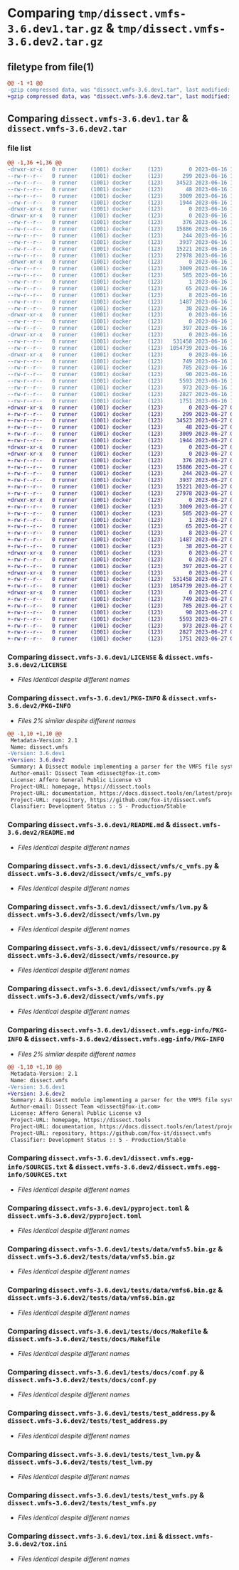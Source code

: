 # Comparing `tmp/dissect.vmfs-3.6.dev1.tar.gz` & `tmp/dissect.vmfs-3.6.dev2.tar.gz`

## filetype from file(1)

```diff
@@ -1 +1 @@
-gzip compressed data, was "dissect.vmfs-3.6.dev1.tar", last modified: Fri Jun 16 12:51:18 2023, max compression
+gzip compressed data, was "dissect.vmfs-3.6.dev2.tar", last modified: Tue Jun 27 07:49:35 2023, max compression
```

## Comparing `dissect.vmfs-3.6.dev1.tar` & `dissect.vmfs-3.6.dev2.tar`

### file list

```diff
@@ -1,36 +1,36 @@
-drwxr-xr-x   0 runner    (1001) docker     (123)        0 2023-06-16 12:51:18.239594 dissect.vmfs-3.6.dev1/
--rw-r--r--   0 runner    (1001) docker     (123)      299 2023-06-16 12:51:05.000000 dissect.vmfs-3.6.dev1/COPYRIGHT
--rw-r--r--   0 runner    (1001) docker     (123)    34523 2023-06-16 12:51:05.000000 dissect.vmfs-3.6.dev1/LICENSE
--rw-r--r--   0 runner    (1001) docker     (123)       48 2023-06-16 12:51:05.000000 dissect.vmfs-3.6.dev1/MANIFEST.in
--rw-r--r--   0 runner    (1001) docker     (123)     3009 2023-06-16 12:51:18.239594 dissect.vmfs-3.6.dev1/PKG-INFO
--rw-r--r--   0 runner    (1001) docker     (123)     1944 2023-06-16 12:51:05.000000 dissect.vmfs-3.6.dev1/README.md
-drwxr-xr-x   0 runner    (1001) docker     (123)        0 2023-06-16 12:51:18.231593 dissect.vmfs-3.6.dev1/dissect/
-drwxr-xr-x   0 runner    (1001) docker     (123)        0 2023-06-16 12:51:18.235594 dissect.vmfs-3.6.dev1/dissect/vmfs/
--rw-r--r--   0 runner    (1001) docker     (123)      376 2023-06-16 12:51:05.000000 dissect.vmfs-3.6.dev1/dissect/vmfs/__init__.py
--rw-r--r--   0 runner    (1001) docker     (123)    15886 2023-06-16 12:51:05.000000 dissect.vmfs-3.6.dev1/dissect/vmfs/c_vmfs.py
--rw-r--r--   0 runner    (1001) docker     (123)      244 2023-06-16 12:51:05.000000 dissect.vmfs-3.6.dev1/dissect/vmfs/exceptions.py
--rw-r--r--   0 runner    (1001) docker     (123)     3937 2023-06-16 12:51:05.000000 dissect.vmfs-3.6.dev1/dissect/vmfs/lvm.py
--rw-r--r--   0 runner    (1001) docker     (123)    15221 2023-06-16 12:51:05.000000 dissect.vmfs-3.6.dev1/dissect/vmfs/resource.py
--rw-r--r--   0 runner    (1001) docker     (123)    27978 2023-06-16 12:51:05.000000 dissect.vmfs-3.6.dev1/dissect/vmfs/vmfs.py
-drwxr-xr-x   0 runner    (1001) docker     (123)        0 2023-06-16 12:51:18.235594 dissect.vmfs-3.6.dev1/dissect.vmfs.egg-info/
--rw-r--r--   0 runner    (1001) docker     (123)     3009 2023-06-16 12:51:18.000000 dissect.vmfs-3.6.dev1/dissect.vmfs.egg-info/PKG-INFO
--rw-r--r--   0 runner    (1001) docker     (123)      585 2023-06-16 12:51:18.000000 dissect.vmfs-3.6.dev1/dissect.vmfs.egg-info/SOURCES.txt
--rw-r--r--   0 runner    (1001) docker     (123)        1 2023-06-16 12:51:18.000000 dissect.vmfs-3.6.dev1/dissect.vmfs.egg-info/dependency_links.txt
--rw-r--r--   0 runner    (1001) docker     (123)       65 2023-06-16 12:51:18.000000 dissect.vmfs-3.6.dev1/dissect.vmfs.egg-info/requires.txt
--rw-r--r--   0 runner    (1001) docker     (123)        8 2023-06-16 12:51:18.000000 dissect.vmfs-3.6.dev1/dissect.vmfs.egg-info/top_level.txt
--rw-r--r--   0 runner    (1001) docker     (123)     1487 2023-06-16 12:51:09.000000 dissect.vmfs-3.6.dev1/pyproject.toml
--rw-r--r--   0 runner    (1001) docker     (123)       38 2023-06-16 12:51:18.239594 dissect.vmfs-3.6.dev1/setup.cfg
-drwxr-xr-x   0 runner    (1001) docker     (123)        0 2023-06-16 12:51:18.235594 dissect.vmfs-3.6.dev1/tests/
--rw-r--r--   0 runner    (1001) docker     (123)        0 2023-06-16 12:51:05.000000 dissect.vmfs-3.6.dev1/tests/__init__.py
--rw-r--r--   0 runner    (1001) docker     (123)      397 2023-06-16 12:51:05.000000 dissect.vmfs-3.6.dev1/tests/conftest.py
-drwxr-xr-x   0 runner    (1001) docker     (123)        0 2023-06-16 12:51:18.239594 dissect.vmfs-3.6.dev1/tests/data/
--rw-r--r--   0 runner    (1001) docker     (123)   531458 2023-06-16 12:51:05.000000 dissect.vmfs-3.6.dev1/tests/data/vmfs5.bin.gz
--rw-r--r--   0 runner    (1001) docker     (123)  1054739 2023-06-16 12:51:05.000000 dissect.vmfs-3.6.dev1/tests/data/vmfs6.bin.gz
-drwxr-xr-x   0 runner    (1001) docker     (123)        0 2023-06-16 12:51:18.239594 dissect.vmfs-3.6.dev1/tests/docs/
--rw-r--r--   0 runner    (1001) docker     (123)      749 2023-06-16 12:51:05.000000 dissect.vmfs-3.6.dev1/tests/docs/Makefile
--rw-r--r--   0 runner    (1001) docker     (123)      785 2023-06-16 12:51:05.000000 dissect.vmfs-3.6.dev1/tests/docs/conf.py
--rw-r--r--   0 runner    (1001) docker     (123)       90 2023-06-16 12:51:05.000000 dissect.vmfs-3.6.dev1/tests/docs/index.rst
--rw-r--r--   0 runner    (1001) docker     (123)     5593 2023-06-16 12:51:05.000000 dissect.vmfs-3.6.dev1/tests/test_address.py
--rw-r--r--   0 runner    (1001) docker     (123)      973 2023-06-16 12:51:05.000000 dissect.vmfs-3.6.dev1/tests/test_lvm.py
--rw-r--r--   0 runner    (1001) docker     (123)     2827 2023-06-16 12:51:05.000000 dissect.vmfs-3.6.dev1/tests/test_vmfs.py
--rw-r--r--   0 runner    (1001) docker     (123)     1751 2023-06-16 12:51:05.000000 dissect.vmfs-3.6.dev1/tox.ini
+drwxr-xr-x   0 runner    (1001) docker     (123)        0 2023-06-27 07:49:35.461253 dissect.vmfs-3.6.dev2/
+-rw-r--r--   0 runner    (1001) docker     (123)      299 2023-06-27 07:49:18.000000 dissect.vmfs-3.6.dev2/COPYRIGHT
+-rw-r--r--   0 runner    (1001) docker     (123)    34523 2023-06-27 07:49:18.000000 dissect.vmfs-3.6.dev2/LICENSE
+-rw-r--r--   0 runner    (1001) docker     (123)       48 2023-06-27 07:49:18.000000 dissect.vmfs-3.6.dev2/MANIFEST.in
+-rw-r--r--   0 runner    (1001) docker     (123)     3009 2023-06-27 07:49:35.461253 dissect.vmfs-3.6.dev2/PKG-INFO
+-rw-r--r--   0 runner    (1001) docker     (123)     1944 2023-06-27 07:49:18.000000 dissect.vmfs-3.6.dev2/README.md
+drwxr-xr-x   0 runner    (1001) docker     (123)        0 2023-06-27 07:49:35.457253 dissect.vmfs-3.6.dev2/dissect/
+drwxr-xr-x   0 runner    (1001) docker     (123)        0 2023-06-27 07:49:35.457253 dissect.vmfs-3.6.dev2/dissect/vmfs/
+-rw-r--r--   0 runner    (1001) docker     (123)      376 2023-06-27 07:49:18.000000 dissect.vmfs-3.6.dev2/dissect/vmfs/__init__.py
+-rw-r--r--   0 runner    (1001) docker     (123)    15886 2023-06-27 07:49:18.000000 dissect.vmfs-3.6.dev2/dissect/vmfs/c_vmfs.py
+-rw-r--r--   0 runner    (1001) docker     (123)      244 2023-06-27 07:49:18.000000 dissect.vmfs-3.6.dev2/dissect/vmfs/exceptions.py
+-rw-r--r--   0 runner    (1001) docker     (123)     3937 2023-06-27 07:49:18.000000 dissect.vmfs-3.6.dev2/dissect/vmfs/lvm.py
+-rw-r--r--   0 runner    (1001) docker     (123)    15221 2023-06-27 07:49:18.000000 dissect.vmfs-3.6.dev2/dissect/vmfs/resource.py
+-rw-r--r--   0 runner    (1001) docker     (123)    27978 2023-06-27 07:49:18.000000 dissect.vmfs-3.6.dev2/dissect/vmfs/vmfs.py
+drwxr-xr-x   0 runner    (1001) docker     (123)        0 2023-06-27 07:49:35.457253 dissect.vmfs-3.6.dev2/dissect.vmfs.egg-info/
+-rw-r--r--   0 runner    (1001) docker     (123)     3009 2023-06-27 07:49:35.000000 dissect.vmfs-3.6.dev2/dissect.vmfs.egg-info/PKG-INFO
+-rw-r--r--   0 runner    (1001) docker     (123)      585 2023-06-27 07:49:35.000000 dissect.vmfs-3.6.dev2/dissect.vmfs.egg-info/SOURCES.txt
+-rw-r--r--   0 runner    (1001) docker     (123)        1 2023-06-27 07:49:35.000000 dissect.vmfs-3.6.dev2/dissect.vmfs.egg-info/dependency_links.txt
+-rw-r--r--   0 runner    (1001) docker     (123)       65 2023-06-27 07:49:35.000000 dissect.vmfs-3.6.dev2/dissect.vmfs.egg-info/requires.txt
+-rw-r--r--   0 runner    (1001) docker     (123)        8 2023-06-27 07:49:35.000000 dissect.vmfs-3.6.dev2/dissect.vmfs.egg-info/top_level.txt
+-rw-r--r--   0 runner    (1001) docker     (123)     1487 2023-06-27 07:49:24.000000 dissect.vmfs-3.6.dev2/pyproject.toml
+-rw-r--r--   0 runner    (1001) docker     (123)       38 2023-06-27 07:49:35.461253 dissect.vmfs-3.6.dev2/setup.cfg
+drwxr-xr-x   0 runner    (1001) docker     (123)        0 2023-06-27 07:49:35.461253 dissect.vmfs-3.6.dev2/tests/
+-rw-r--r--   0 runner    (1001) docker     (123)        0 2023-06-27 07:49:18.000000 dissect.vmfs-3.6.dev2/tests/__init__.py
+-rw-r--r--   0 runner    (1001) docker     (123)      397 2023-06-27 07:49:18.000000 dissect.vmfs-3.6.dev2/tests/conftest.py
+drwxr-xr-x   0 runner    (1001) docker     (123)        0 2023-06-27 07:49:35.461253 dissect.vmfs-3.6.dev2/tests/data/
+-rw-r--r--   0 runner    (1001) docker     (123)   531458 2023-06-27 07:49:18.000000 dissect.vmfs-3.6.dev2/tests/data/vmfs5.bin.gz
+-rw-r--r--   0 runner    (1001) docker     (123)  1054739 2023-06-27 07:49:18.000000 dissect.vmfs-3.6.dev2/tests/data/vmfs6.bin.gz
+drwxr-xr-x   0 runner    (1001) docker     (123)        0 2023-06-27 07:49:35.461253 dissect.vmfs-3.6.dev2/tests/docs/
+-rw-r--r--   0 runner    (1001) docker     (123)      749 2023-06-27 07:49:18.000000 dissect.vmfs-3.6.dev2/tests/docs/Makefile
+-rw-r--r--   0 runner    (1001) docker     (123)      785 2023-06-27 07:49:18.000000 dissect.vmfs-3.6.dev2/tests/docs/conf.py
+-rw-r--r--   0 runner    (1001) docker     (123)       90 2023-06-27 07:49:18.000000 dissect.vmfs-3.6.dev2/tests/docs/index.rst
+-rw-r--r--   0 runner    (1001) docker     (123)     5593 2023-06-27 07:49:18.000000 dissect.vmfs-3.6.dev2/tests/test_address.py
+-rw-r--r--   0 runner    (1001) docker     (123)      973 2023-06-27 07:49:18.000000 dissect.vmfs-3.6.dev2/tests/test_lvm.py
+-rw-r--r--   0 runner    (1001) docker     (123)     2827 2023-06-27 07:49:18.000000 dissect.vmfs-3.6.dev2/tests/test_vmfs.py
+-rw-r--r--   0 runner    (1001) docker     (123)     1751 2023-06-27 07:49:18.000000 dissect.vmfs-3.6.dev2/tox.ini
```

### Comparing `dissect.vmfs-3.6.dev1/LICENSE` & `dissect.vmfs-3.6.dev2/LICENSE`

 * *Files identical despite different names*

### Comparing `dissect.vmfs-3.6.dev1/PKG-INFO` & `dissect.vmfs-3.6.dev2/PKG-INFO`

 * *Files 2% similar despite different names*

```diff
@@ -1,10 +1,10 @@
 Metadata-Version: 2.1
 Name: dissect.vmfs
-Version: 3.6.dev1
+Version: 3.6.dev2
 Summary: A Dissect module implementing a parser for the VMFS file system, used by VMware virtualization software
 Author-email: Dissect Team <dissect@fox-it.com>
 License: Affero General Public License v3
 Project-URL: homepage, https://dissect.tools
 Project-URL: documentation, https://docs.dissect.tools/en/latest/projects/dissect.vmfs
 Project-URL: repository, https://github.com/fox-it/dissect.vmfs
 Classifier: Development Status :: 5 - Production/Stable
```

### Comparing `dissect.vmfs-3.6.dev1/README.md` & `dissect.vmfs-3.6.dev2/README.md`

 * *Files identical despite different names*

### Comparing `dissect.vmfs-3.6.dev1/dissect/vmfs/c_vmfs.py` & `dissect.vmfs-3.6.dev2/dissect/vmfs/c_vmfs.py`

 * *Files identical despite different names*

### Comparing `dissect.vmfs-3.6.dev1/dissect/vmfs/lvm.py` & `dissect.vmfs-3.6.dev2/dissect/vmfs/lvm.py`

 * *Files identical despite different names*

### Comparing `dissect.vmfs-3.6.dev1/dissect/vmfs/resource.py` & `dissect.vmfs-3.6.dev2/dissect/vmfs/resource.py`

 * *Files identical despite different names*

### Comparing `dissect.vmfs-3.6.dev1/dissect/vmfs/vmfs.py` & `dissect.vmfs-3.6.dev2/dissect/vmfs/vmfs.py`

 * *Files identical despite different names*

### Comparing `dissect.vmfs-3.6.dev1/dissect.vmfs.egg-info/PKG-INFO` & `dissect.vmfs-3.6.dev2/dissect.vmfs.egg-info/PKG-INFO`

 * *Files 2% similar despite different names*

```diff
@@ -1,10 +1,10 @@
 Metadata-Version: 2.1
 Name: dissect.vmfs
-Version: 3.6.dev1
+Version: 3.6.dev2
 Summary: A Dissect module implementing a parser for the VMFS file system, used by VMware virtualization software
 Author-email: Dissect Team <dissect@fox-it.com>
 License: Affero General Public License v3
 Project-URL: homepage, https://dissect.tools
 Project-URL: documentation, https://docs.dissect.tools/en/latest/projects/dissect.vmfs
 Project-URL: repository, https://github.com/fox-it/dissect.vmfs
 Classifier: Development Status :: 5 - Production/Stable
```

### Comparing `dissect.vmfs-3.6.dev1/dissect.vmfs.egg-info/SOURCES.txt` & `dissect.vmfs-3.6.dev2/dissect.vmfs.egg-info/SOURCES.txt`

 * *Files identical despite different names*

### Comparing `dissect.vmfs-3.6.dev1/pyproject.toml` & `dissect.vmfs-3.6.dev2/pyproject.toml`

 * *Files identical despite different names*

### Comparing `dissect.vmfs-3.6.dev1/tests/data/vmfs5.bin.gz` & `dissect.vmfs-3.6.dev2/tests/data/vmfs5.bin.gz`

 * *Files identical despite different names*

### Comparing `dissect.vmfs-3.6.dev1/tests/data/vmfs6.bin.gz` & `dissect.vmfs-3.6.dev2/tests/data/vmfs6.bin.gz`

 * *Files identical despite different names*

### Comparing `dissect.vmfs-3.6.dev1/tests/docs/Makefile` & `dissect.vmfs-3.6.dev2/tests/docs/Makefile`

 * *Files identical despite different names*

### Comparing `dissect.vmfs-3.6.dev1/tests/docs/conf.py` & `dissect.vmfs-3.6.dev2/tests/docs/conf.py`

 * *Files identical despite different names*

### Comparing `dissect.vmfs-3.6.dev1/tests/test_address.py` & `dissect.vmfs-3.6.dev2/tests/test_address.py`

 * *Files identical despite different names*

### Comparing `dissect.vmfs-3.6.dev1/tests/test_lvm.py` & `dissect.vmfs-3.6.dev2/tests/test_lvm.py`

 * *Files identical despite different names*

### Comparing `dissect.vmfs-3.6.dev1/tests/test_vmfs.py` & `dissect.vmfs-3.6.dev2/tests/test_vmfs.py`

 * *Files identical despite different names*

### Comparing `dissect.vmfs-3.6.dev1/tox.ini` & `dissect.vmfs-3.6.dev2/tox.ini`

 * *Files identical despite different names*

